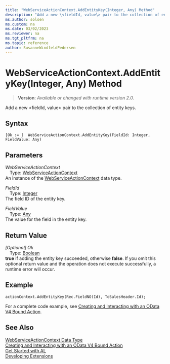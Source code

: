 ```yaml
---
title: "WebServiceActionContext.AddEntityKey(Integer, Any) Method"
description: "Add a new \<fieldId, value\> pair to the collection of entity keys."
ms.author: solsen
ms.custom: na
ms.date: 03/02/2023
ms.reviewer: na
ms.tgt_pltfrm: na
ms.topic: reference
author: SusanneWindfeldPedersen
---
```

[//]: # (START>DO_NOT_EDIT)
[//]: # (IMPORTANT:Do not edit any of the content between here and the END>DO_NOT_EDIT.)
[//]: # (Any modifications should be made in the .xml files in the ModernDev repo.)
# WebServiceActionContext.AddEntityKey(Integer, Any) Method
> **Version**: _Available or changed with runtime version 2.0._

Add a new \<fieldId, value\> pair to the collection of entity keys.


## Syntax
```AL
[Ok := ]  WebServiceActionContext.AddEntityKey(FieldId: Integer, FieldValue: Any)
```
## Parameters
*WebServiceActionContext*  
&emsp;Type: [WebServiceActionContext](webserviceactioncontext-data-type.md)  
An instance of the [WebServiceActionContext](webserviceactioncontext-data-type.md) data type.  

*FieldId*  
&emsp;Type: [Integer](../integer/integer-data-type.md)  
The field ID of the entity key.  

*FieldValue*  
&emsp;Type: [Any](../any/any-data-type.md)  
The value for the field in the entity key.  


## Return Value
*[Optional] Ok*  
&emsp;Type: [Boolean](../boolean/boolean-data-type.md)  
**true** if adding the entity key succeeded, otherwise **false**. If you omit this optional return value and the operation does not execute successfully, a runtime error will occur.  


[//]: # (IMPORTANT: END>DO_NOT_EDIT)

## Example

```al
actionContext.AddEntityKey(Rec.FieldNO(Id), ToSalesHeader.Id);
```
For a complete code example, see [Creating and Interacting with an OData V4 Bound Action](../../devenv-creating-and-interacting-with-odatav4-bound-action.md).


## See Also
[WebServiceActionContext Data Type](webserviceactioncontext-data-type.md)  
[Creating and Interacting with an OData V4 Bound Action](../../devenv-creating-and-interacting-with-odatav4-bound-action.md)  
[Get Started with AL](../../devenv-get-started.md)  
[Developing Extensions](../../devenv-dev-overview.md)